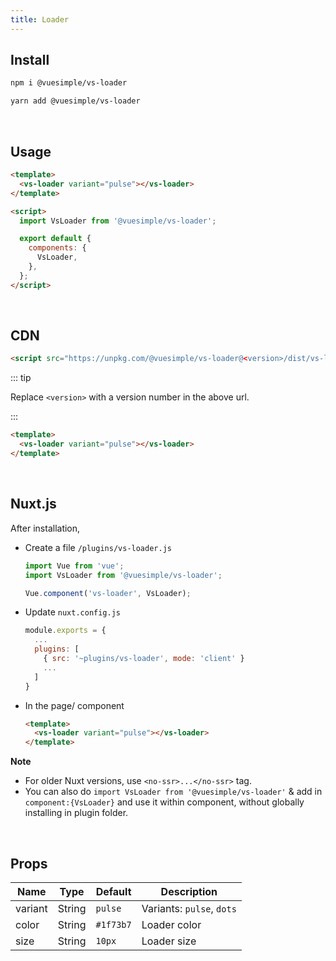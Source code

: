 ```yaml
---
title: Loader
---
```


<masthead title="Loader" description="A simple vue loader. Perfect for all your loader scenarios.">
  <component-links
    codesandbox="https://codesandbox.io/s/vs-loader-1ue35"
    github="https://github.com/ashwinkshenoy/vue-simple/tree/master/packages/vs-loader"
    packageName="@vuesimple/vs-loader">
  </component-links>
</masthead>

## Install

```bash
npm i @vuesimple/vs-loader
```

```bash
yarn add @vuesimple/vs-loader
```

<br />

## Usage

```html
<template>
  <vs-loader variant="pulse"></vs-loader>
</template>

<script>
  import VsLoader from '@vuesimple/vs-loader';

  export default {
    components: {
      VsLoader,
    },
  };
</script>
```

<br />

## CDN

```html
<script src="https://unpkg.com/@vuesimple/vs-loader@<version>/dist/vs-loader.min.js"></script>
```

::: tip

Replace `<version>` with a version number in the above url.

:::

```html
<template>
  <vs-loader variant="pulse"></vs-loader>
</template>
```

<br />

## Nuxt.js

After installation,

- Create a file `/plugins/vs-loader.js`

  ```javascript
  import Vue from 'vue';
  import VsLoader from '@vuesimple/vs-loader';

  Vue.component('vs-loader', VsLoader);
  ```

- Update `nuxt.config.js`
  ```javascript
  module.exports = {
    ...
    plugins: [
      { src: '~plugins/vs-loader', mode: 'client' }
      ...
    ]
  }
  ```
- In the page/ component

  ```html
  <template>
    <vs-loader variant="pulse"></vs-loader>
  </template>
  ```

**Note**

- For older Nuxt versions, use `<no-ssr>...</no-ssr>` tag.
- You can also do
  `import VsLoader from '@vuesimple/vs-loader'`
  & add in `component:{VsLoader}` and use it within component, without globally installing in plugin folder.

<br />

## Props

| Name    | Type   | Default   | Description               |
| ------- | ------ | --------- | ------------------------- |
| variant | String | `pulse`   | Variants: `pulse`, `dots` |
| color   | String | `#1f73b7` | Loader color              |
| size    | String | `10px`    | Loader size               |
